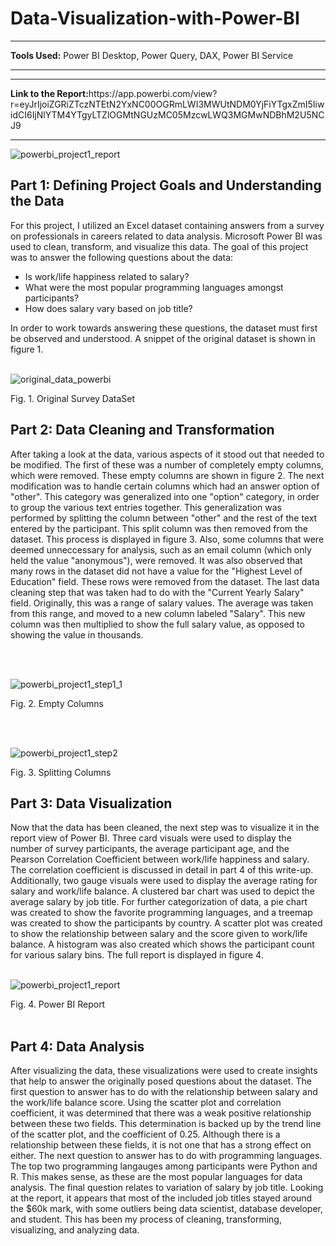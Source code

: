 


# Data-Visualization-with-Power-BI
<hr><b>Tools Used:</b> Power BI Desktop, Power Query, DAX, Power BI Service<hr>
<hr><b>Link to the Report:</b>https://app.powerbi.com/view?r=eyJrIjoiZGRiZTczNTEtN2YxNC00OGRmLWI3MWUtNDM0YjFiYTgxZmI5IiwidCI6IjNlYTM4YTgyLTZlOGMtNGUzMC05MzcwLWQ3MGMwNDBhM2U5NCJ9<hr>

![powerbi_project1_report](https://github.com/user-attachments/assets/633d59de-a6bd-4985-955f-e2f04c0bb267)

## Part 1: Defining Project Goals and Understanding the Data


For this project, I utilized an Excel dataset containing answers from a survey on professionals in careers related to data analysis. Microsoft Power BI was used to clean, transform, and visualize this data. The goal of this project was to answer the following questions about the data:

- Is work/life happiness related to salary?
- What were the most popular programming languages amongst participants?
- How does salary vary based on job title?

In order to work towards answering these questions, the dataset must first be observed and understood. A snippet of the original dataset is shown in figure 1.
<br><br>

![original_data_powerbi](https://github.com/user-attachments/assets/fe1535c1-d694-44ae-96d5-2dc34d0745b2)

Fig. 1. Original Survey DataSet

## Part 2: Data Cleaning and Transformation


After taking a look at the data, various aspects of it stood out that needed to be modified. The first of these was a number of completely empty columns, which were removed. These empty columns are shown in figure 2. The next modification was to handle certain columns which had an answer option of "other". This category was generalized into one "option" category, in order to group the various text entries together. This generalization was performed by splitting the column between "other" and the rest of the text entered by the participant. This split column was then removed from the dataset. This process is displayed in figure 3. Also, some columns that were deemed unneccessary for analysis, such as an email column (which only held the value "anonymous"), were removed. It was also observed that many rows in the dataset did not have a value for the "Highest Level of Education" field. These rows were removed from the dataset. The last data cleaning step that was taken had to do with the "Current Yearly Salary" field. Originally, this was a range of salary values. The average was taken from this range, and moved to a new column labeled "Salary". This new column was then multiplied to show the full salary value, as opposed to showing the value in thousands.

<br><br>

![powerbi_project1_step1_1](https://github.com/user-attachments/assets/5d77dfe5-1234-44fd-9c39-39288172b430)

Fig. 2. Empty Columns

<br><br>

![powerbi_project1_step2](https://github.com/user-attachments/assets/8a7da4a9-1e79-4bc8-8cc5-27d8afe986be)

Fig. 3. Splitting Columns


## Part 3: Data Visualization


Now that the data has been cleaned, the next step was to visualize it in the report view of Power BI. Three card visuals were used to display the number of survey participants, the average participant age, and the Pearson Correlation Coefficient between work/life happiness and salary. The correlation coefficient is discussed in detail in part 4 of this write-up. Additionally, two gauge visuals were used to display the average rating for salary and work/life balance. A clustered bar chart was used to depict the average salary by job title. For further categorization of data, a pie chart was created to show the favorite programming languages, and a treemap was created to show the participants by country. A scatter plot was created to show the relationship between salary and the score given to work/life balance. A histogram was also created which shows the participant count for various salary bins. The full report is displayed in figure 4.
<br><br>

![powerbi_project1_report](https://github.com/user-attachments/assets/48b203ea-4bcd-4e2a-92c7-39d97834f103)

Fig. 4. Power BI Report
<br><br>

## Part 4: Data Analysis


After visualizing the data, these visualizations were used to create insights that help to answer the originally posed questions about the dataset. The first question to answer has to do with the relationship between salary and the work/life balance score. Using the scatter plot and correlation coefficient, it was determined that there was a weak positive relationship between these two fields. This determination is backed up by the trend line of the scatter plot, and the coefficient of 0.25. Although there is a relationship between these fields, it is not one that has a strong effect on either. The next question to answer has to do with programming languages. The top two programming langauges among participants were Python and R. This makes sense, as these are the most popular languages for data analysis. The final question relates to variation of salary by job title. Looking at the report, it appears that most of the included job titles stayed around the $60k mark, with some outliers being data scientist, database developer, and student. This has been my process of cleaning, transforming, visualizing, and analyzing data.
